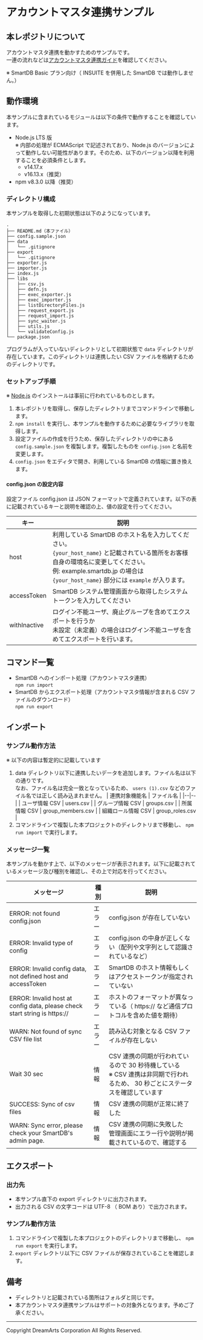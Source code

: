 # アカウントマスタ連携サンプル

## 本レポジトリについて

アカウントマスタ連携を動かすためのサンプルです。  
一連の流れなどは[アカウントマスタ連携ガイド](https://doc.support-dreamarts.com/SmartDB/Document/MasterGuide/AccountLink/latest/account/index.html)を確認してください。

※ SmartDB Basic プラン向け（ INSUITE を併用した SmartDB では動作しません。）  

## 動作環境

本サンプルに含まれているモジュールは以下の条件で動作することを確認しています。

- Node.js LTS 版  
  ※ 内部の処理が ECMAScript で記述されており、Node.js のバージョンによって動作しない可能性があります。そのため、以下のバージョン以降を利用することを必須条件とします。  
    - v14.17.x
    - v16.13.x（推奨）
- npm v8.3.0 以降（推奨）

### ディレクトリ構成

本サンプルを取得した初期状態は以下のようになっています。

```
.
├── README.md（本ファイル）
├── config.sample.json
├── data
│   └── .gitignore
├── export
│   └── .gitignore
├── exporter.js
├── importer.js
├── index.js
├── libs
│   ├── csv.js
│   ├── defn.js
│   ├── exec_exporter.js
│   ├── exec_importer.js
│   ├── listDirectoryFiles.js
│   ├── request_export.js
│   ├── request_import.js
│   ├── sync_waiter.js
│   ├── utils.js
│   └── validateConfig.js
└── package.json
```

プログラムが入っていないディレクトリとして初期状態で `data` ディレクトリが存在しています。このディレクトリは連携したい CSV ファイルを格納するためのディレクトリです。

### セットアップ手順

※ [Node.js](https://nodejs.org/ja/download/) のインストールは事前に行われているものとします。

1. 本レポジトリを取得し、保存したディレクトリまでコマンドラインで移動します。
2. `npm install` を実行し、本サンプルを動作するために必要なライブラリを取得します。
3. 設定ファイルの作成を行うため、保存したディレクトリの中にある `config.sample.json` を複製します。複製したものを `config.json` と名前を変更します。
4. `config.json` をエディタで開き、利用している SmartDB の情報に置き換えます。

#### config.json の設定内容

設定ファイル config.json は JSON フォーマットで定義されています。以下の表に記載されているキーと説明を確認の上、値の設定を行ってください。

| キー | 説明 |
|--|--|
| host | 利用している SmartDB のホスト名を入力してください。<br />`{your_host_name}` と記載されている箇所をお客様自身の環境名に変更してください。<br />例: example.smartdb.jp の場合は `{your_host_name}` 部分には `example` が入ります。 |
| accessToken | SmartDB システム管理画面から取得したシステムトークンを入力してください |
| withInactive | ログイン不能ユーザ、廃止グループを含めてエクスポートを行うか<br />未設定（未定義）の場合はログイン不能ユーザを含めてエクスポートを行います。 |


## コマンド一覧

- SmartDB へのインポート処理（アカウントマスタ連携）  
  `npm run import`
- SmartDB からエクスポート処理（アカウントマスタ情報が含まれる CSV ファイルのダウンロード）  
  `npm run export`

## インポート
### サンプル動作方法

※ 以下の内容は暫定的に記載しています

1. data ディレクトリ以下に連携したいデータを追加します。ファイル名は以下の通りです。  
  なお、ファイル名は完全一致となっているため、 `users (1).csv` などのファイル名では正しく読み込まれません。
    | 連携対象機能名 | ファイル名 |
    |--|--|
    | ユーザ情報 CSV | users.csv |
    | グループ情報 CSV | groups.csv |
    | 所属情報 CSV | group_members.csv |
    | 組織ロール情報 CSV | group_roles.csv |
2. コマンドラインで複製した本プロジェクトのディレクトリまで移動し、 `npm run import` で実行します。

### メッセージ一覧

本サンプルを動かす上で、以下のメッセージが表示されます。以下に記載されているメッセージ及び種別を確認し、その上で対応を行ってください。

|メッセージ|種別|説明|
|--|--|--|
|ERROR: not found config.json|エラー|config.json が存在していない|
|ERROR: Invalid type of config|エラー|config.json の中身が正しくない（配列や文字列として認識されているなど）|
|ERROR: Invalid config data, not defined host and accessToken|エラー|SmartDB のホスト情報もしくはアクセストークンが指定されていない|
|ERROR: Invalid host at config data, please check start string is https:\/\/|エラー|ホストのフォーマットが異なっている（ https:\/\/ など通信プロトコルを含めた値を期待）|
|WARN: Not found of sync CSV file list|エラー|読み込む対象となる CSV ファイルが存在しない|
|Wait 30 sec|情報|CSV 連携の同期が行われているので 30 秒待機している<br />※ CSV 連携は非同期で行われるため、 30 秒ごとにステータスを確認しています|
|SUCCESS: Sync of csv files|情報|CSV 連携の同期が正常に終了した|
|WARN: Sync error, please check your SmartDB\'s admin page.|情報|CSV 連携の同期に失敗した<br />管理画面にエラー行や説明が掲載されているので、確認する|


## エクスポート

### 出力先

- 本サンプル直下の export ディレクトリに出力されます。
- 出力される CSV の文字コードは UTF-8 （ BOM あり）で出力されます。

### サンプル動作方法

1. コマンドラインで複製した本プロジェクトのディレクトリまで移動し、 `npm run export` を実行します。
2. `export` ディレクトリ以下に CSV ファイルが保存されていることを確認します。

## 備考

- ディレクトリと記載されている箇所はフォルダと同じです。
- 本アカウントマスタ連携サンプルはサポートの対象外となります。予めご了承ください。

---

Copyright DreamArts Corporation All Rights Reserved.
